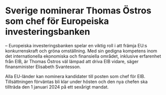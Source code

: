 # Sverige nominerar Thomas Östros som chef för Europeiska investeringsbanken

– Europeiska investeringsbanken spelar en viktig roll i att främja EU:s konkurrenskraft och gröna omställning. Med sin gedigna kompetens inom det internationella ekonomiska och finansiella området, inklusive erfarenhet från EIB, är Thomas Östros väl lämpad att driva EIB vidare, säger finansminister Elisabeth Svantesson.

Alla EU-länder kan nominera kandidater till posten som chef för EIB. Tillsättningen förväntas bli klar under hösten och den nya chefen ska tillträda den 1 januari 2024 på ett sexårigt mandat.
